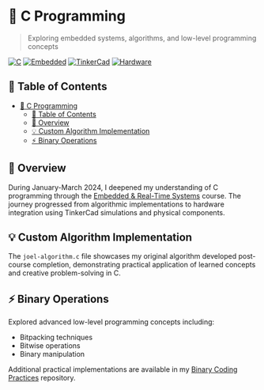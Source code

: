 # 🔧 C Programming

> Exploring embedded systems, algorithms, and low-level programming concepts

[![C](https://img.shields.io/badge/C-Programming-blue)](https://en.wikipedia.org/wiki/C_(programming_language))
[![Embedded](https://img.shields.io/badge/Embedded-Systems-orange)](https://en.wikipedia.org/wiki/Embedded_system)
[![TinkerCad](https://img.shields.io/badge/TinkerCad-Simulation-green)](https://www.tinkercad.com/)
[![Hardware](https://img.shields.io/badge/Hardware-Implementation-red)](https://www.arduino.cc/)

## 📑 Table of Contents
- [🔧 C Programming](#-c-programming)
  - [📑 Table of Contents](#-table-of-contents)
  - [🎯 Overview](#-overview)
  - [💡 Custom Algorithm Implementation](#-custom-algorithm-implementation)
  - [⚡ Binary Operations](#-binary-operations)

## 🎯 Overview

During January-March 2024, I deepened my understanding of C programming through the [Embedded & Real-Time Systems](https://github.com/mrjex/Embedded-and-Real-Time-Systems) course. The journey progressed from algorithmic implementations to hardware integration using TinkerCad simulations and physical components.

## 💡 Custom Algorithm Implementation

The `joel-algorithm.c` file showcases my original algorithm developed post-course completion, demonstrating practical application of learned concepts and creative problem-solving in C.

## ⚡ Binary Operations

Explored advanced low-level programming concepts including:
- Bitpacking techniques
- Bitwise operations
- Binary manipulation

Additional practical implementations are available in my [Binary Coding Practices](https://github.com/mrjex/Embedded-and-Real-Time-Systems/tree/main/binary-coding-practice) repository.
